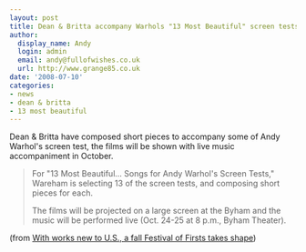 ```yaml
---
layout: post
title: Dean & Britta accompany Warhols "13 Most Beautiful" screen tests
author:
  display_name: Andy
  login: admin
  email: andy@fullofwishes.co.uk
  url: http://www.grange85.co.uk
date: '2008-07-10'
categories:
- news
- dean & britta
- 13 most beautiful
---
```

<p>Dean & Britta have composed short pieces to accompany some of Andy Warhol's screen test, the films will be shown with live music accompaniment in October.</p>
<blockquote><p>For "13 Most Beautiful... Songs for Andy Warhol's Screen Tests," Wareham is selecting 13 of the screen tests, and composing short pieces for each.</p>
<p>The films will be projected on a large screen at the Byham and the music will be performed live (Oct. 24-25 at 8 p.m., Byham Theater).</p></blockquote>
<p>(from <a href="http://www.post-gazette.com/pg/08139/882249-42.stm">With works new to U.S., a fall Festival of Firsts takes shape</a>)</p>
